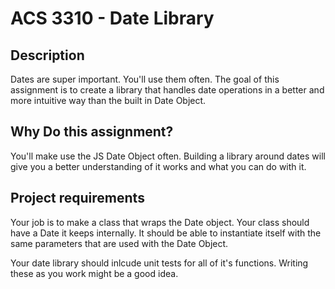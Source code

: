 # ACS 3310 - Date Library

## Description

Dates are super important. You'll use them often. The goal of this assignment is to create a library that handles date operations in a better and more intuitive way than the built in Date Object.

## Why Do this assignment?

You'll make use the JS Date Object often. Building a library around dates will give you a better understanding of it works and what you can do with it.

## Project requirements

Your job is to make a class that wraps the Date object. Your class should have a Date it keeps internally. It should be able to instantiate itself with the same parameters that are used with the Date Object.

Your date library should inlcude unit tests for all of it's functions. Writing these as you work might be a good idea.